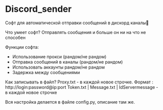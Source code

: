 # Discord_sender
Софт для автоматической отправки сообщений в дискорд каналы🐬

Что умеет софт?
Отправлять сообщения и больше он ни на что не способен

Функции софта:
- Использование прокси (рандом/не рандом) 
- Отправка сообщений в каналы (рандом/не рандом)
- Использовать аккаунты рандом/не рандом
- Задержка между сообщениями

Как записывать в файл?
Proxy.txt - в каждой новое строчке. Формат : http://login:password@ip:port
Token.txt | Message.txt | IdServermessage - в каждой новое строчке

Вся настройка делается в файле config.py, описание там же.
